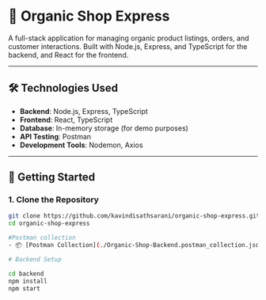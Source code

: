# 🌿 Organic Shop Express

A full-stack application for managing organic product listings, orders, and customer interactions. Built with Node.js, Express, and TypeScript for the backend, and React for the frontend.

---

## 🛠️ Technologies Used

- **Backend**: Node.js, Express, TypeScript
- **Frontend**: React, TypeScript
- **Database**: In-memory storage (for demo purposes)
- **API Testing**: Postman
- **Development Tools**: Nodemon, Axios

---

## 🚀 Getting Started

### 1. Clone the Repository

```bash
git clone https://github.com/kavindisathsarani/organic-shop-express.git
cd organic-shop-express

#Postman collection
- 📦 [Postman Collection](./Organic-Shop-Backend.postman_collection.json)

# Backend Setup

cd backend
npm install
npm start
